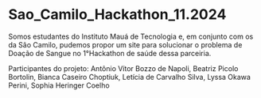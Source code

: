 # Sao_Camilo_Hackathon_11.2024

Somos estudantes do Instituto Mauá de Tecnologia e, em conjunto com os da São Camilo, pudemos propor um site para solucionar o problema de Doação de Sangue no 1°Hackathon de saúde dessa parceiria.

Participantes do projeto:
Antônio Vítor Bozzo de Napoli, 
Beatriz Picolo Bortolin, 
Bianca Caseiro Choptiuk, 
Letícia de Carvalho Silva, 
Lyssa Okawa Perini, 
Sophia Heringer Coelho 
